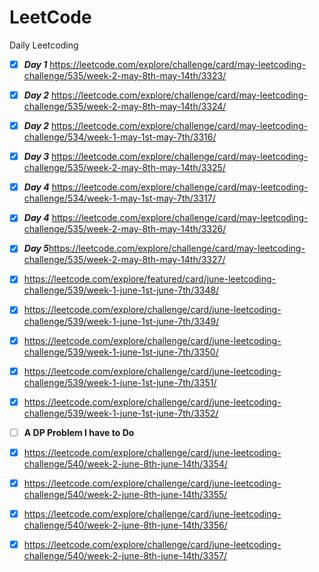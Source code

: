 # LeetCode
Daily Leetcoding


- [x] ***Day 1*** https://leetcode.com/explore/challenge/card/may-leetcoding-challenge/535/week-2-may-8th-may-14th/3323/

- [x] ***Day 2*** https://leetcode.com/explore/challenge/card/may-leetcoding-challenge/535/week-2-may-8th-may-14th/3324/

- [x] ***Day 2*** https://leetcode.com/explore/challenge/card/may-leetcoding-challenge/534/week-1-may-1st-may-7th/3316/

- [x] ***Day 3*** https://leetcode.com/explore/challenge/card/may-leetcoding-challenge/535/week-2-may-8th-may-14th/3325/

- [x] ***Day 4*** https://leetcode.com/explore/challenge/card/may-leetcoding-challenge/534/week-1-may-1st-may-7th/3317/

- [x] ***Day 4*** https://leetcode.com/explore/challenge/card/may-leetcoding-challenge/535/week-2-may-8th-may-14th/3326/

- [x] ***Day 5***https://leetcode.com/explore/challenge/card/may-leetcoding-challenge/535/week-2-may-8th-may-14th/3327/

- [x] https://leetcode.com/explore/featured/card/june-leetcoding-challenge/539/week-1-june-1st-june-7th/3348/

- [x] https://leetcode.com/explore/challenge/card/june-leetcoding-challenge/539/week-1-june-1st-june-7th/3349/

- [x] https://leetcode.com/explore/challenge/card/june-leetcoding-challenge/539/week-1-june-1st-june-7th/3350/

- [x] https://leetcode.com/explore/challenge/card/june-leetcoding-challenge/539/week-1-june-1st-june-7th/3351/

- [x] https://leetcode.com/explore/challenge/card/june-leetcoding-challenge/539/week-1-june-1st-june-7th/3352/

- [ ] **A DP Problem I have to Do**
 
- [x] https://leetcode.com/explore/challenge/card/june-leetcoding-challenge/540/week-2-june-8th-june-14th/3354/

- [x] https://leetcode.com/explore/challenge/card/june-leetcoding-challenge/540/week-2-june-8th-june-14th/3355/

- [x] https://leetcode.com/explore/challenge/card/june-leetcoding-challenge/540/week-2-june-8th-june-14th/3356/

- [x] https://leetcode.com/explore/challenge/card/june-leetcoding-challenge/540/week-2-june-8th-june-14th/3357/
